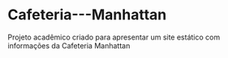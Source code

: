 # Cafeteria---Manhattan
Projeto acadêmico criado para apresentar um site estático com informações da Cafeteria Manhattan
